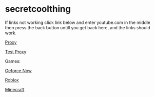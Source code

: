 # secretcoolthing

If links not working click link below and enter youtube.com in the middle then press the back button untill you get back here, and the links should work.

[Proxy](https://ultraviolet-node-7.thebm.repl.co)

[Test Proxy](https://spotsstuff.ml)

Games:

[Geforce Now](https://ultraviolet-node-7.thebm.repl.co/service/hvtrs8%2F-pna%7B.eedopcgnmw%2Ccmm-mcln%2F)

[Roblox](https://ultraviolet-node-7.thebm.repl.co/service/hvtrs8%2F-nmw%2Cge%2Fcprs-rmbnoz-aoppmrctkol%2F7369-rmbnoz.jtol)

[Minecraft](https://ultraviolet-node-7.thebm.repl.co/service/hvtrs8%2F-nmw%2Cge%2Fcprs-mmjcne%2F0514-mkngcpadt%2Ftpicl%2Chvmn)


